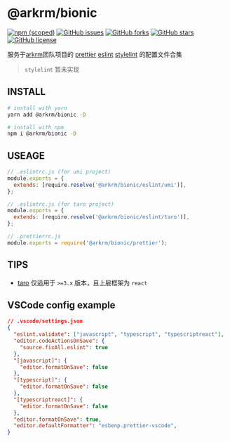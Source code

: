 # @arkrm/bionic

[![npm (scoped)](https://img.shields.io/npm/v/@arkrm/bionic)](https://www.npmjs.com/package/@arkrm/bionic)
[![GitHub issues](https://img.shields.io/github/issues/arkrm/bionic)](https://github.com/arkrm/bionic/issues)
[![GitHub forks](https://img.shields.io/github/forks/arkrm/bionic)](https://github.com/arkrm/bionic/network)
[![GitHub stars](https://img.shields.io/github/stars/arkrm/bionic)](https://github.com/arkrm/bionic/stargazers)
[![GitHub license](https://img.shields.io/github/license/arkrm/bionic)](https://github.com/arkrm/bionic/blob/master/License)

</div>

服务于[arkrm](https://github.com/arkrm)团队项目的 [prettier](https://prettier.io/) [eslint](https://eslint.org/) [stylelint](https://stylelint.io/) 的配置文件合集

> `stylelint` 暂未实现

## INSTALL

```bash
# install with yarn
yarn add @arkrm/bionic -D

# install with npm
npm i @arkrm/bionic -D
```

## USEAGE

```js
// .eslintrc.js (for umi project)
module.exports = {
  extends: [require.resolve('@arkrm/bionic/eslint/umi')],
};

// .eslintrc.js (for taro project)
module.exports = {
  extends: [require.resolve('@arkrm/bionic/eslint/taro')],
};

// .prettierrc.js
module.exports = require('@arkrm/bionic/prettier');
```

## TIPS

+ [taro](https://github.com/nervjs/taro) 仅适用于 `>=3.x` 版本，且上层框架为 `react`

## VSCode config example

```json
// .vscode/settings.json
{
  "eslint.validate": ["javascript", "typescript", "typescriptreact"],
  "editor.codeActionsOnSave": {
    "source.fixAll.eslint": true
  },
  "[javascript]": {
    "editor.formatOnSave": false
  },
  "[typescript]": {
    "editor.formatOnSave": false
  },
  "[typescriptreact]": {
    "editor.formatOnSave": false
  },
  "editor.formatOnSave": true,
  "editor.defaultFormatter": "esbenp.prettier-vscode",
}
```
